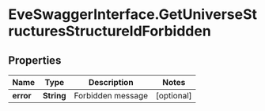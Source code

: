# EveSwaggerInterface.GetUniverseStructuresStructureIdForbidden

## Properties
Name | Type | Description | Notes
------------ | ------------- | ------------- | -------------
**error** | **String** | Forbidden message | [optional] 


